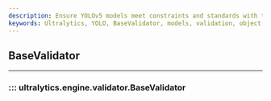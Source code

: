 ```yaml
---
description: Ensure YOLOv5 models meet constraints and standards with the BaseValidator class. Learn how to use it here.
keywords: Ultralytics, YOLO, BaseValidator, models, validation, object detection
---
```


## BaseValidator
---
### ::: ultralytics.engine.validator.BaseValidator
<br><br>
